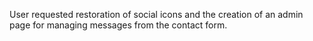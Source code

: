 User requested restoration of social icons and the creation of an admin page for managing messages from the contact form.